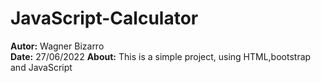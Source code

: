 # JavaScript-Calculator  
**Autor:** Wagner Bizarro  
**Date:** 27/06/2022 
**About:** This is a simple project, using HTML,bootstrap and JavaScript  
